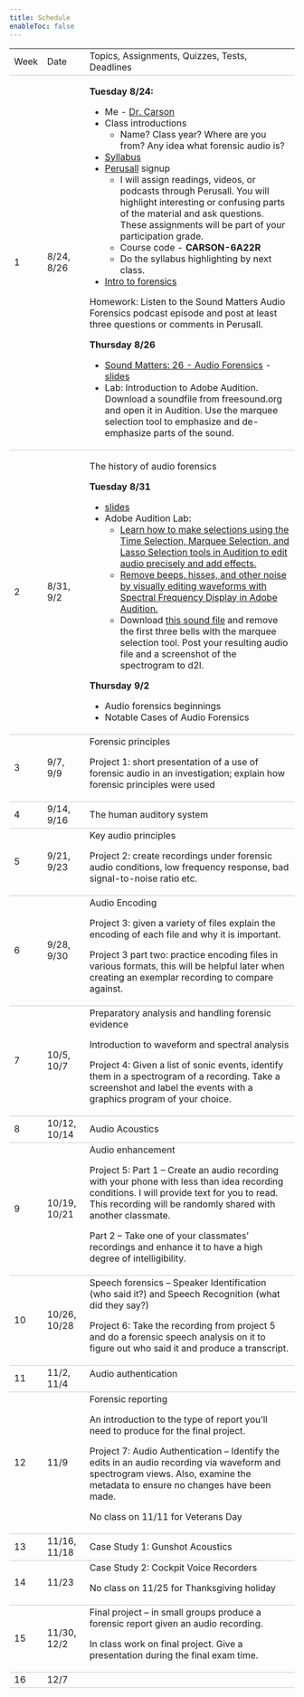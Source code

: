 ```yaml
---
title: Schedule
enableToc: false
---
```

<style>
table {
    border-collapse: collapse;
    width: 100%;
}

tr {
    border-bottom: 1px solid #ccc;
}

th {
    text-align: left;    
}

}
    </style>
<table >
  <tr>
   <td>Week
   </td>
   <td>Date
   </td>
   <td>Topics, Assignments, Quizzes, Tests, Deadlines
   </td>
  </tr>
  <tr>
   <td>1
   </td>
   <td>8/24, 8/26
   </td>
   <td>
   
   **Tuesday 8/24:**

   * Me - [Dr. Carson](https://tatecarson.com)
   * Class introductions 
      * Name? Class year? Where are you from? Any idea what forensic audio is?
   * [Syllabus](pages/syllabus.md)
   * [Perusall](https://perusall.com/) signup
        * I will assign readings, videos, or podcasts through Perusall. You will highlight interesting or confusing parts of the material and ask questions. These assignments will be part of your participation grade.  
        * Course code - **CARSON-6A22R**
        * Do the syllabus highlighting by next class.   
   * [Intro to forensics](pages/lectures/week-1/introduction/)   

   Homework: Listen to the Sound Matters Audio Forensics podcast episode and post at least three questions or comments in Perusall.

   **Thursday 8/26**

   * [Sound Matters: 26 - Audio Forensics](pages/lectures/week-1/introduction-to-forensic-audio/sound-matters-summary.md) - [slides](pages/lectures/week-1/introduction-to-forensic-audio/)
   * Lab: Introduction to Adobe Audition. Download a soundfile from freesound.org and open it in Audition. Use the marquee selection tool to emphasize and de-emphasize parts of the sound. 

   </td>
  </tr>
  <tr>
   <td>2
   </td>
   <td>8/31, 9/2
   </td>
   <td>
   
   The history of audio forensics

   **Tuesday 8/31**

   * [slides](pages/lectures/week-2/history-of-audio-forensics/)
   * Adobe Audition Lab:
      * [Learn how to make selections using the Time Selection, Marquee Selection, and Lasso Selection tools in Audition to edit audio precisely and add effects. ](https://helpx.adobe.com/audition/how-to/audition-make-selections-editing-cc.html?playlist=/services/playlist.helpx/products:SG_AUDITION_1_1/learn-path:get-started/set-header:ccx-designer/playlist:basictraining/en_us.json)
      * [Remove beeps, hisses, and other noise by visually editing waveforms with Spectral Frequency Display in Adobe Audition.](https://helpx.adobe.com/audition/how-to/audition-spectral-frequency-display-cc.html?playlist=/services/playlist.helpx/products:SG_AUDITION_1_1/learn-path:get-started/set-header:ccx-designer/playlist:basictraining/en_us.json)
      * Download [this sound file](https://freesound.org/people/arnaud%20coutancier/sounds/436032/) and remove the first three bells with the marquee selection tool. Post your resulting audio file and a screenshot of the spectrogram to d2l. 

   **Thursday 9/2**

   * Audio forensics beginnings 
   * Notable Cases of Audio Forensics

   </td>
  </tr>
  <tr>
   <td>3
   </td>
   <td>9/7, 9/9
   </td>
   <td>Forensic principles
<p>
Project 1: short presentation of a use of forensic audio in an investigation; explain how forensic principles were used
   </td>
  </tr>
  <tr>
   <td>4
   </td>
   <td>9/14, 9/16
   </td>
   <td>The human auditory system
   </td>
  </tr>
  <tr>
   <td>5
   </td>
   <td>9/21, 9/23
   </td>
   <td>Key audio principles
<p>
Project 2: create recordings under forensic audio conditions, low frequency response, bad signal-to-noise ratio etc.
   </td>
  </tr>
  <tr>
   <td>6
   </td>
   <td>9/28, 9/30
   </td>
   <td>Audio Encoding 
<p>
Project 3: given a variety of files explain the encoding of each file and why it is important. 
<p>
Project 3 part two: practice encoding files in various formats, this will be helpful later when creating an exemplar recording to compare against. 
   </td>
  </tr>
  <tr>
   <td>7
   </td>
   <td>10/5, 10/7
   </td>
   <td>Preparatory analysis and handling forensic evidence 
<p>
Introduction to waveform and spectral analysis 
<p>
Project 4: Given a list of sonic events, identify them in a spectrogram of a recording. Take a screenshot and label the events with a graphics program of your choice. 
   </td>
  </tr>
  <tr>
   <td>8
   </td>
   <td>10/12, 10/14
   </td>
   <td>Audio Acoustics
   </td>
  </tr>
  <tr>
   <td>9
   </td>
   <td>10/19, 10/21
   </td>
   <td>Audio enhancement
<p>
Project 5: Part 1 – Create an audio recording with your phone with less than idea recording conditions. I will provide text for you to read. This recording will be randomly shared with another classmate. 
<p>
Part 2 – Take one of your classmates’ recordings and enhance it to have a high degree of intelligibility.
<p>
 
   </td>
  </tr>
  <tr>
   <td>10
   </td>
   <td>10/26, 10/28
   </td>
   <td>Speech forensics – Speaker Identification (who said it?) and Speech Recognition (what did they say?)
<p>
Project 6: Take the recording from project 5 and do a forensic speech analysis on it to figure out who said it and produce a transcript.
   </td>
  </tr>
  <tr>
   <td>11
   </td>
   <td>11/2, 11/4
   </td>
   <td>Audio authentication 
<p>
 
   </td>
  </tr>
  <tr>
   <td>12
   </td>
   <td>11/9
   </td>
   <td>Forensic reporting
<p>
An introduction to the type of report you’ll need to produce for the final project.
<p>
Project 7: Audio Authentication – Identify the edits in an audio recording via waveform and spectrogram views. Also, examine the metadata to ensure no changes have been made.
<p>
No class on 11/11 for Veterans Day
   </td>
  </tr>
  <tr>
   <td>13
   </td>
   <td>11/16, 11/18
   </td>
   <td>Case Study 1: Gunshot Acoustics
   </td>
  </tr>
  <tr>
   <td>14
   </td>
   <td>11/23
   </td>
   <td>Case Study 2: Cockpit Voice Recorders
<p>
No class on 11/25 for Thanksgiving holiday
   </td>
  </tr>
  <tr>
   <td>15
   </td>
   <td>11/30, 12/2
   </td>
   <td>Final project – in small groups produce a forensic report given an audio recording. 
<p>
In class work on final project. Give a presentation during the final exam time. 
   </td>
  </tr>
  <tr>
   <td>16
   </td>
   <td>12/7
   </td>
   <td>
   </td>
  </tr>
</table>

